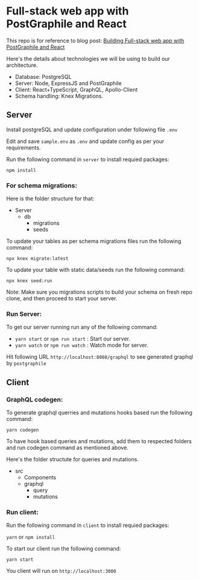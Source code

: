 # Full-stack web app with PostGraphile and React

This repo is for reference to blog post: [Building Full-stack web app with PostGraphile and React](https://medium.com/make-it-heady/part-1-building-full-stack-web-app-with-postgraphile-and-react-server-side-529e2f19e6f1)

Here's the details about technologies we will be using to build our architecture.

- Database: PostgreSQL
- Server: Node, ExpressJS and PostGraphile
- Client: React+TypeScript, GraphQL, Apollo-Client
- Schema handling: Knex Migrations.

## Server

Install postgreSQL and update configuration under following file `.env`

Edit and save `sample.env` as `.env` and update config as per your requirements.

Run the following command in `server` to install requied packages:

`npm install`



### For schema migrations:

Here is the folder structure for that: 
- Server
  - db
    - migrations
    - seeds

To update your tables as per schema migrations files run the following command:

`npx knex migrate:latest`

To update your table with static data/seeds run the following command:

`npx knex seed:run`


Note: Make sure you migrations scripts to build your schema on fresh repo clone, and then proceed to start your server. 

### Run Server:

To get our server running run any of the following command:

- `yarn start` or `npm run start` : Start our server.
- `yarn watch` or `npm run watch` : Watch mode for server.


Hit following URL `http://localhost:8080/graphql` to see generated graphql by `postgraphile`


## Client

### GraphQL codegen:
To generate graphql querries and mutations hooks based run the following command:

`yarn codegen`


To have hook based queries and mutations, add them to respected folders and run codegen command as mentioned above.

Here's the folder structute for queries and mutations.

- src
    - Components
    - graphql
        - query
        - mutations
        


### Run client:
Run the following command in `client` to install requied packages:

`yarn` or `npm install`


To start our client run the following command:


`yarn start`

You client will run on `http://localhost:3000`

        

